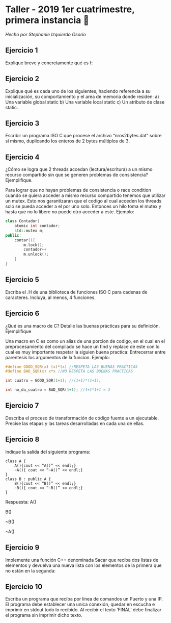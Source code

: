 # Taller - 2019 1er cuatrimestre, primera instancia :dart:
_Hecho por Stephanie Izquierdo Osorio_

## Ejercicio 1

Explique breve y concretamente qué es f:


## Ejercicio 2

Explique qué es cada uno de los siguientes, haciendo referencia a su inicialización, su comportamiento y el area de memoria donde residen: a) Una variable global static b) Una variable local static c) Un atributo de clase static.


## Ejercicio 3

Escribir un programa ISO C que procese el archivo “nros2bytes.dat” sobre sí mismo, duplicando los enteros de 2 bytes múltiplos de 3.

## Ejercicio 4

¿Cómo se logra que 2 threads accedan (lectura/escritura) a un mismo recurso compartido sin que se generen problemas de consistencia? Ejemplifique.

Para lograr que no hayan problemas de consistencia o race condition cuando se quiera acceder a mismo recurso compartido tenemos que utilizar un mutex. Esto nos garantizaran que el codigo al cual acceden los threads solo se pueda acceder a el por uno solo. Entonces
un hilo toma el mutex y hasta que no lo libere no puede otro acceder a este. Ejemplo:

```cpp
class Contador{
    atomic int contador;
    std::mutex m;
public:
    contar(){
        m.lock();
        contador++
        m.unlock();
    }
}


```
## Ejercicio 5

Escriba el .H de una biblioteca de funciones ISO C para cadenas de caracteres. Incluya, al menos, 4 funciones.

## Ejercicio 6

¿Qué es una macro de C? Detalle las buenas prácticas para su definición. Ejemplifique

Una macro en C es como un alias de una porcion de codigo, en el cual en el preprocesamiento del compilado se hace un find y replace de este con lo cual es muy importante respetar la siguien buena practica: Entrecerrar entre parentesis los argumentos de la funcion. Ejemplo:

```c
#define GOOD_SQR(x) (x)*(x) //RESPETA LAS BUENAS PRACTICAS
#define BAD_SQR(x) x*x //NO RESPETA LAS BUENAS PRACTICAS

int cuatro = GOOD_SQR(1+1); //(1+1)*(1+1);

int no_da_cuatro = BAD_SQR(1+1); //1+1*1+1 = 3

```

## Ejercicio 7

Describa el proceso de transformación de código fuente a un ejecutable. Precise las etapas y las tareas desarrolladas en cada una de ellas.


## Ejercicio 8
Indique la salida del siguiente programa:
```
class A {
    A(){cout << “A()” << endl;}
    ~A(){ cout << “~A()” << endl;}
}
class B : public A {
    B(){cout << “B()” << endl;}
    ~B(){ cout << “~B()” << endl;}
}
```

Respuesta:
A()

B()

~B()

~A()

## Ejercicio 9

Implemente una función C++ denominada Sacar que reciba dos listas de elementos y devuelva una nueva lista con los elementos de la primera que no están en la segunda:



## Ejercicio 10
Escriba un programa que reciba por línea de comandos un Puerto y una IP. El programa debe establecer una unica conexión, quedar en escucha e imprimir en stdout todo lo recibido. Al recibir el texto ‘FINAL’ debe finalizar el programa sin imprimir dicho texto.
